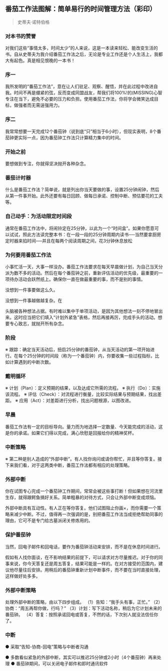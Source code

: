 ## 番茄工作法图解：简单易行的时间管理方法（彩印）
> 史蒂夫·诺特伯格

### 对本书的赞誉

对我们这些“事情太多，时间太少”的人来说，这是一本读来轻松、能改变生活的书。自从史蒂夫为我介绍番茄工作法之后，无论是专业工作还是个人生活上，我都大有起色。真是相见恨晚的一本书！

### 序一

我所发明的“番茄工作法”，意在让人们驻足、观察、醒悟，并在此过程中改进自我。时间不再是绷紧的弦，反而变成同盟战友，帮我们将100%!的(MISSING)心智专注在当下，避免不必要的压力和负担。使用番茄工作法，你将学会微笑达成目标，做强者而无需逞强用力。

### 序二

我常常想要一天完成12个番茄钟（说到底“只”相当于6小时），但现实表明，8个番茄钟更实际一点，因为番茄钟工作法只计算精力集中的时间。

### 开始之前

要想做到专注，你就得坚决抛开各种杂念。


### 番茄计时器

什么是番茄工作法？简单说，就是列出你当天要做的事，设置25分钟闹钟，然后从第一件事开始。此外还要有每日回顾、做每日承诺、控制中断、预估要花的工夫等。

### 自己动手：为活动限定时间段

通常在番茄工作法中，将闹铃定在25分钟，以此为一个“时间盒”。如果你愿意可以试试，照此方法读完整本书：在一段一段的25分钟周期内读书──当然要拿厨房定时器来掐时间──并且在每两个阅读周期之间，花3分钟休息放松

### 为何要用番茄工作法

小事忙活一天，大事一样没办。番茄工作法要求在每天早晨做计划，为自己当天分派为数不多的活动。然后在每个番茄钟之前，重新评估活动的优先级，最重要的一项待办活动会跃然纸上。确保你一直在做最重要的事，而不是别的事情。

没想到一件事要做这么久。

没想到一件事越做越复杂。在

头脑被各种想法占据。有时难以集中于单项活动，是因为其他想法一刻不停地冒出来。这时应当把它们填入“计划外紧急”表格，然后再接再厉，完成手头的活动。想要专心致志，就抛开所有杂念。

### 阶段

※ 跟踪：确定当天活动后，扭启25分钟的番茄钟，从当天活动的第一项开始进行。在每个25分钟的时间段（称为一个番茄钟）内，你要收集一些过程指标，比如计算遇到的中断次数。

### 戴明循环

※ 计划（Plan）：定义预期的结果，以及达成它所需的流程。
※ 执行（Do）：实施该流程。
※ 评估（Check）：对流程进行衡量，比较实际结果与预期结果，找出差距。
※ 应用（Act）：对差距进行分析，找出问题根源，以图改进。

### 早晨

番茄工作法有一定的目标导向。量力而为地选择一定数量、今天能完成的活动，这是你的承诺。如果它们得以完成，满心欣慰是回报给你的精神奖杯。

### 中断策略

※ 第二种是别人造成的“外部中断”。有人找你询问或请你帮忙，并且等你答复。接下来我们看，对于这两类中断，番茄工作法都有相应的处理策略。

### 外部中断

你在试图专心完成一个番茄钟工作期间，常常会被这些事打断！但如果想在河流里生存，就得跟鳄鱼搞好关系。简单粗暴的对待方式，只会让外部中断变成烦恼。

外部中断具有互动性。有人正在等你答复。他们试图阻止你画×，而你需要一个策略来减少中断。不过，值得再一次强调的是，别把番茄工作法当成拒绝帮助同事的理由，它可不是专门给古墓派闭关修炼用的。

### 保护番茄钟

当然，回电子邮件和回电话，要作为番茄钟活动来安排，而不是在休息时间进行。

假如有人找你面谈，在不影响结果的前提下，可以请求对方尽量推迟。对于你的同事来说，你今天答复还是周五答复，结果可能是一样的。在对方接受的范围内，建议他尽量往后安排。用稍后的番茄钟重新计划中断事件，而不要在当时直接处理，这样做好处多多。

### 外部中断策略

处理外部中断的策略，由以下四步组成。
（1）告知：“我手头有事，正忙。”
（2）协商：“周五再帮你做，行吗？”
（3）计划：写下活动名称，稍后为它计划未来的番茄钟。
（4）答复：按照承诺回电或答复，不然的话，下次别人就没法信任你了。

### 中断

● 采取“告知-协商-回电”策略与中断者沟通


● 多数看似紧急的外部中断，其实可以推迟25分钟或2小时（4个番茄钟）再来处理
● 番茄钟期间，可以关闭电子邮件和即时通讯软件